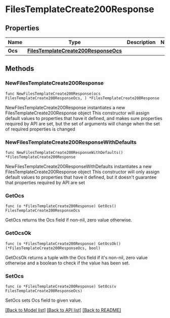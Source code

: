 # FilesTemplateCreate200Response

## Properties

Name | Type | Description | Notes
------------ | ------------- | ------------- | -------------
**Ocs** | [**FilesTemplateCreate200ResponseOcs**](FilesTemplateCreate200ResponseOcs.md) |  | 

## Methods

### NewFilesTemplateCreate200Response

`func NewFilesTemplateCreate200Response(ocs FilesTemplateCreate200ResponseOcs, ) *FilesTemplateCreate200Response`

NewFilesTemplateCreate200Response instantiates a new FilesTemplateCreate200Response object
This constructor will assign default values to properties that have it defined,
and makes sure properties required by API are set, but the set of arguments
will change when the set of required properties is changed

### NewFilesTemplateCreate200ResponseWithDefaults

`func NewFilesTemplateCreate200ResponseWithDefaults() *FilesTemplateCreate200Response`

NewFilesTemplateCreate200ResponseWithDefaults instantiates a new FilesTemplateCreate200Response object
This constructor will only assign default values to properties that have it defined,
but it doesn't guarantee that properties required by API are set

### GetOcs

`func (o *FilesTemplateCreate200Response) GetOcs() FilesTemplateCreate200ResponseOcs`

GetOcs returns the Ocs field if non-nil, zero value otherwise.

### GetOcsOk

`func (o *FilesTemplateCreate200Response) GetOcsOk() (*FilesTemplateCreate200ResponseOcs, bool)`

GetOcsOk returns a tuple with the Ocs field if it's non-nil, zero value otherwise
and a boolean to check if the value has been set.

### SetOcs

`func (o *FilesTemplateCreate200Response) SetOcs(v FilesTemplateCreate200ResponseOcs)`

SetOcs sets Ocs field to given value.



[[Back to Model list]](../README.md#documentation-for-models) [[Back to API list]](../README.md#documentation-for-api-endpoints) [[Back to README]](../README.md)


